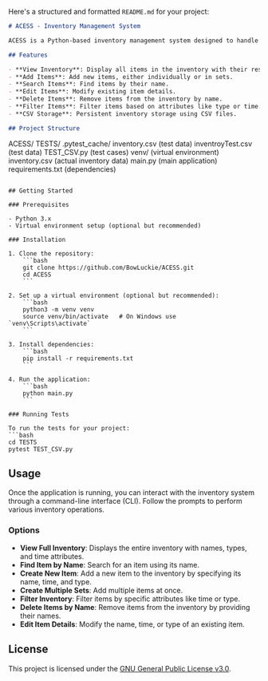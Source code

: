 Here's a structured and formatted `README.md` for your project:

```md
# ACESS - Inventory Management System

ACESS is a Python-based inventory management system designed to handle various inventory operations such as adding, deleting, editing, and filtering items. The system stores and loads data from a CSV file to maintain persistent inventory records.

## Features

- **View Inventory**: Display all items in the inventory with their respective attributes.
- **Add Items**: Add new items, either individually or in sets.
- **Search Items**: Find items by their name.
- **Edit Items**: Modify existing item details.
- **Delete Items**: Remove items from the inventory by name.
- **Filter Items**: Filter items based on attributes like type or time.
- **CSV Storage**: Persistent inventory storage using CSV files.

## Project Structure

```
ACESS/
    TESTS/
        .pytest_cache/
        inventory.csv (test data)
        inventroyTest.csv (test data)
        TEST_CSV.py (test cases)
    venv/ (virtual environment)
    inventory.csv (actual inventory data)
    main.py (main application)
    requirements.txt (dependencies)
```

## Getting Started

### Prerequisites

- Python 3.x
- Virtual environment setup (optional but recommended)

### Installation

1. Clone the repository:
    ```bash
    git clone https://github.com/BowLuckie/ACESS.git
    cd ACESS
    ```

2. Set up a virtual environment (optional but recommended):
    ```bash
    python3 -m venv venv
    source venv/bin/activate   # On Windows use `venv\Scripts\activate`
    ```

3. Install dependencies:
    ```bash
    pip install -r requirements.txt
    ```

4. Run the application:
    ```bash
    python main.py
    ```

### Running Tests

To run the tests for your project:
```bash
cd TESTS
pytest TEST_CSV.py
```

## Usage

Once the application is running, you can interact with the inventory system through a command-line interface (CLI). Follow the prompts to perform various inventory operations.

### Options
- **View Full Inventory**: Displays the entire inventory with names, types, and time attributes.
- **Find Item by Name**: Search for an item using its name.
- **Create New Item**: Add a new item to the inventory by specifying its name, time, and type.
- **Create Multiple Sets**: Add multiple items at once.
- **Filter Inventory**: Filter items by specific attributes like time or type.
- **Delete Items by Name**: Remove items from the inventory by providing their names.
- **Edit Item Details**: Modify the name, time, or type of an existing item.

## License

This project is licensed under the [GNU General Public License v3.0](LICENSE).
